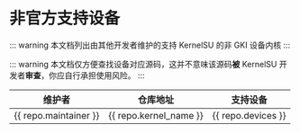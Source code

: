 # 非官方支持设备

::: warning
本文档列出由其他开发者维护的支持 KernelSU 的非 GKI 设备内核
:::

::: warning
本文档仅方便查找设备对应源码，这并不意味该源码**被** KernelSU 开发者**审查**，你应自行承担使用风险。
:::

<script setup>
import data from '../../repos.json'
</script>

<table>
   <thead>
      <tr>
         <th>维护者</th>
         <th>仓库地址</th>
         <th>支持设备</th>
      </tr>
   </thead>
   <tbody>
    <tr v-for="repo in data" :key="repo.devices">
        <td><a :href="repo.maintainer_link" target="_blank" rel="noreferrer">{{ repo.maintainer }}</a></td>
        <td><a :href="repo.kernel_link" target="_blank" rel="noreferrer">{{ repo.kernel_name }}</a></td>
        <td>{{ repo.devices }}</td>
    </tr>
   </tbody>
</table>